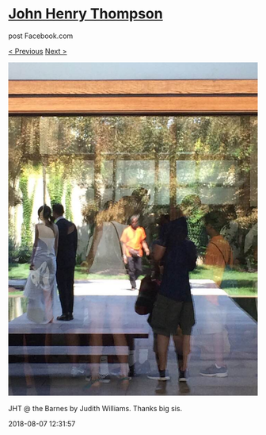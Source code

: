 # [John Henry Thompson](../README.md)
post Facebook.com

[< Previous](2018-08-07-1.md) [Next >](2018-08-07-3.md)

[![](../media/2018-08-07/Timeline-Photos-JHT-the-Barnes-by-Judith-Williams-Thanks-big-sis.jpg)](../README.md)

JHT @ the Barnes by Judith Williams. Thanks big sis.

2018-08-07 12:31:57